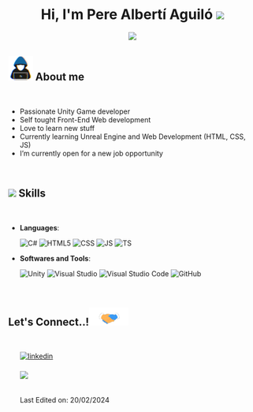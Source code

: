 
<h1 align="center"><b>Hi, I'm Pere Albertí Aguiló </b><img src="https://media.giphy.com/media/hvRJCLFzcasrR4ia7z/giphy.gif" width="35"></h1>
<!--  -->
<p align="center">
  <a href="https://github.com/DenverCoder1/readme-typing-svg"><img src="https://readme-typing-svg.herokuapp.com?font=Time+New+Roman&color=cyan&size=25&center=true&vCenter=true&width=600&height=100&lines=Unity+Game+Developer,;Title+in+3D+Animation,;Games+and+Interactive+Spaces"></a>
</p>

	
## <picture><img src = "https://github.com/0xAbdulKhalid/0xAbdulKhalid/raw/main/assets/mdImages/about_me.gif" width = 50px></picture> **About me**


<br>

- Passionate Unity Game developer
- Self tought Front-End Web development
- Love to learn new stuff
- Currently learning Unreal Engine and Web Development (HTML, CSS, JS)
- I’m currently open for a new job opportunity

<br>

## <img src="https://media2.giphy.com/media/QssGEmpkyEOhBCb7e1/giphy.gif?cid=ecf05e47a0n3gi1bfqntqmob8g9aid1oyj2wr3ds3mg700bl&rid=giphy.gif" width ="25"><b> Skills</b>
<br>

<p align="center">

- **Languages**:
    
    ![C#](https://img.shields.io/badge/C%23-%23512BD4.svg?style=for-the-badge&logo=cshrp&logoColor=white)
    ![HTML5](https://img.shields.io/badge/HTML5-%23E34F26?style=for-the-badge&logo=html5&logoColor=fff)
    ![CSS](https://img.shields.io/badge/CSS-%231572B6?style=for-the-badge&logo=css&logoColor=fff)
    ![JS](https://img.shields.io/badge/Java_Script-%23F7DF1E?style=for-the-badge&logo=javascript&logoColor=000)
    ![TS](https://img.shields.io/badge/Type_Script-%23F7DF1E?style=for-the-badge&logo=typescript&logoColor=000)

    
- **Softwares and Tools**:

   ![Unity](https://img.shields.io/badge/Unity%20-%23FFFFFF.svg?style=for-the-badge&logo=unity&logoColor=000)
   ![Visual Studio](https://img.shields.io/badge/VisualStudio%20-%23FFFFFF.svg?style=for-the-badge&logo=visualstudio&logoColor=white)
   ![Visual Studio Code](https://custom-icon-badges.demolab.com/badge/Visual%20Studio%20Code-0078d7.svg?logo=vsc&logoColor=white)
   ![GitHub](https://img.shields.io/badge/github-%23181717.svg?style=for-the-badge&logo=github&logoColor=white)


</p>


<br>

## <b> Let's Connect..!</b><img src="https://github.com/0xAbdulKhalid/0xAbdulKhalid/raw/main/assets/mdImages/handshake.gif" width ="80">
<br>
<div align='left'>

<ul>

<a href="https://linkedin.com/in/pere-albertí-aguiló-718083271" target="_blank">
<img src="https://img.shields.io/badge/linkedin-%2300acee.svg?color=405DE6&style=for-the-badge&logo=linkedin&logoColor=white" alt=linkedin style="margin-bottom: 5px;"/>
</a>

<br>
<br>

<img src="https://user-images.githubusercontent.com/73097560/115834477-dbab4500-a447-11eb-908a-139a6edaec5c.gif">

<br>
<br>

Last Edited on: 20/02/2024
